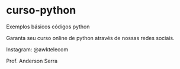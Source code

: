 # curso-python
Exemplos básicos códigos python

Garanta seu curso online de python através de nossas redes sociais.

Instagram: @awktelecom

Prof. Anderson Serra
